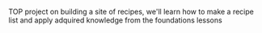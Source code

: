 TOP project on building a site of recipes, we'll learn how to make a recipe list and apply adquired knowledge from the foundations lessons
